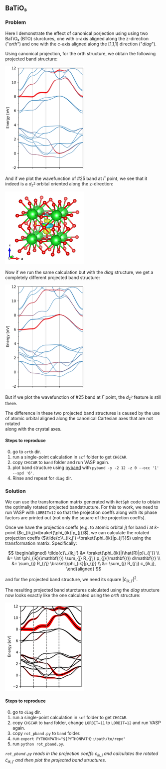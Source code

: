## BaTiO₃

### Problem

Here I demonstrate the effect of canonical porjection using using two BaTiO₃
(BTO) sturctures, one with c-axis aligned along the z-direction ("_orth_") and
one with the c-axis aligned along the [1,1,1] direction ("_diag_").

Using canonical projection, for the orth structure, we obtain the following
projected band structure:

<img src="https://github.com/Chengcheng-Xiao/RotSph/blob/master/example/BTO/images/band_orth.png?raw=true" width="50%" height="50%">

And if we plot the wavefunction of #25 band at $\Gamma$ point, we see that it
indeed is a $d_{z^2}$ orbital oriented along the z-direction:

<img src="https://github.com/Chengcheng-Xiao/RotSph/blob/master/example/BTO/images/wfc_25_gamma.png?raw=true" width="50%" height="50%">

Now if we run the same calculation but with the _diag_ structure, we get a
completely different projected band structure:

<img src="https://github.com/Chengcheng-Xiao/RotSph/blob/master/example/BTO/images/band_diag.png?raw=true" width="50%" height="50%">

But if we plot the wavefunction of #25 band at $\Gamma$ point, the $d_{z^2}$
feature is still there. 

The difference in these two projected band structures is caused by the use of 
atomic orbital aligned along the canonical Cartesian axes that are not rotated  
along with the crystal axes.

#### Steps to reproduce
0. go to `orth` dir.
1. run a single-point calculation in `scf` folder to get `CHGCAR`.
2. copy `CHGCAR` to `band` folder and run VASP again.
3. plot band structure using [pyband](https://github.com/QijingZheng/pyband)
with `pyband -y -2 12 -z 0 --occ '1' --spd '6'`.
4. Rinse and repeat for `diag` dir.

### Solution

We can use the transformation matrix generated with `RotSph` code to obtain the
optimally rotated projected bandstructure. For this to work, we need to run VASP
with `LORBIT=12` so that the projection coeffs along with its phase
factors are printed out (not only the square of the projection coeffs).

Once we have the projection coeffs (e.g. to atomic orbital $j$) for band $i$ at
$k$-point ($c_{ik,j}=\braket{\phi_{ik}|p_{j}}$), we can calculate the
rotated projection coeffs ($\tilde{c}\_{ik,j'}=\braket{\phi_{ik}|p_{j'}}$)
using the transformation matrix. Specifically:

$$
\begin{aligned}
\tilde{c}\_{ik,j'} &= \braket{\phi_{ik}|(\hat{R}|p)\_{j'}} \\
&= \int \phi_{ik}(\mathbf{r}) \sum_{j} R_{j'j} p_{j}(\mathbf{r}) d\mathbf{r} \\
&= \sum_{j} R_{j'j} \braket{\phi_{ik}|p_{j}} \\
&= \sum_{j} R_{j'j} c_{ik,j},
\end{aligned}
$$

and for the projected band structure, we need its square $|\tilde{c}_{ik,j'}|^2$.

The resulting projected band sturctures calculated using the _diag_ structure now
looks exactly like the one calculated using the _orth_ structure:

<img src="https://github.com/Chengcheng-Xiao/RotSph/blob/master/example/BTO/images/band_rotsph.png?raw=true" width="50%" height="50%">

#### Steps to reproduce
0. go to `diag` dir.
1. run a single-point calculation in `scf` folder to get `CHGCAR`.
2. copy `CHGCAR` to `band` folder, change `LORBIT=11` to `LORBIT=12` and run VASP again.
4. copy `rot_pband.py` to `band` folder.
5. run `export PYTHONPATH="${PYTHONPATH}:/path/to/repo"`
6. run `python rot_pband.py`.

*`rot_pband.py` reads in the projection coeffs $c_{ik,j}$ and calculates the 
rotated $\tilde{c}_{ik,j'}$ and then plot the projected band structures.*
